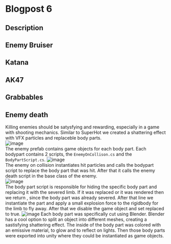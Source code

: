 # Blogpost 6 #
## Description ##
## Enemy Bruiser ##
## Katana ##
## AK47 ##
## Grabbables ##
## Enemy death ##
Killing enemies should be satysfying and rewarding, especially in a game with shooting mechanics. Similar to SuperHot we created a shattering effect with VFX particles and replaceble body parts. <br>
![image](https://github.com/user-attachments/assets/75fc38ed-5194-4504-ad71-b392df1234ad) <br>
The enemy prefab contains game objects for each body part. Each bodypart contains 2 scripts, the `EnemyOnCollison.cs` and the `BodyPartScript.cs`.
![image](https://github.com/user-attachments/assets/06aabb6b-d848-4ed6-8b8e-60966ac88a99) <br>
The enemy on collision instantiates hit particles and calls the bodypart script to replace the body part that was hit. After that it calls the enemy death script in the base class of the enemy. <br>
![image](https://github.com/user-attachments/assets/faf59242-33a2-4f95-ba05-9087a7687ce5) <br>
The body part script is responsible for hiding the specific body part and replacing it with the severed limb. If it was replaced or it was rendered then we return , since the body part was already severed. After that line we instantiate the part and apply a small explosion force to the rigidbody for the limb to fly away. After that we disable the game object and set replaced to true.
![image](https://github.com/user-attachments/assets/24a8aab0-86b9-4b5d-8e19-5427fd7591de)
Each body part was specifically cut using Blender. Blender has a cool option to split an object into different meshes, creating a sastisfying shattering effect. The inside of the body part was colored with an emissive material, to glow and to reflect on lights. Then those body parts were exported into unity where they could be instantiated as game objects.
